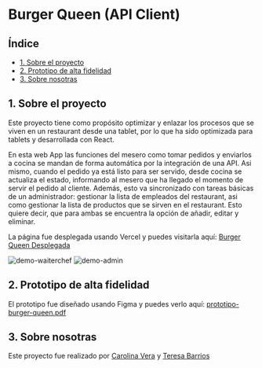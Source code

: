 # Burger Queen (API Client)

## Índice

* [1. Sobre el proyecto](#1-sobre-el-proyecto)
* [2. Prototipo de alta fidelidad](#2-prototipo-de-alta-fidelidad)
* [3. Sobre nosotras](#3-sobre-nosotras)


## 1. Sobre el proyecto

Este proyecto tiene como propósito optimizar y enlazar los procesos que se viven en un restaurant desde una tablet, por lo que ha sido optimizada para tablets y desarrollada con React. 

En esta web App las funciones del mesero como tomar pedidos y enviarlos a cocina se mandan de forma automática por la integración de una API. Asi mismo, cuando el pedido ya está listo para ser servido, desde cocina se actualiza el estado, informando al mesero que ha llegado el momento de servir el pedido al cliente. Además, esto va sincronizado con tareas básicas de un administrador: gestionar la lista de empleados del restaurant, asi como gestionar la lista de productos que se sirven en el restaurant. Esto quiere decir, que para ambas se encuentra la opción de añadir, editar y eliminar.

La página fue desplegada usando Vercel y puedes visitarla aquí: [Burger Queen Desplegada](https://dev-005-burger-queen-api-client.vercel.app/)



![demo-waiterchef](https://github.com/T-Barrios/DEV005-burger-queen-api-client/assets/124935961/f2e922eb-8216-465b-ba74-51170fe3b35e)
![demo-admin](https://github.com/T-Barrios/DEV005-burger-queen-api-client/assets/124935961/36a8bf6d-485a-4994-985c-636ca6eb785f)


## 2. Prototipo de alta fidelidad

El prototipo fue diseñado usando Figma y puedes verlo aquí: [prototipo-burger-queen.pdf](https://github.com/T-Barrios/DEV005-burger-queen-api-client/files/12285403/prototipo-burger-queen.pdf)



## 3. Sobre nosotras

Este proyecto fue realizado por [Carolina Vera](https://github.com/CarolinaVN) y [Teresa Barrios](https://github.com/T-Barrios)
